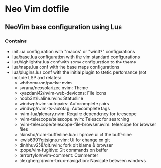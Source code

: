 # Neo Vim dotfile

## NeoVim base configuration using Lua

### Contains

- init.lua configuration with "macos" or "win32" configurations
- lua/base.lua configuration with the vim standard configurations
- lua/highlighths.lua conf with some configuration to the theme
- lua/maps.lua conf with the base maps configurations
- lua/plugins.lua conf with the initial plugin to stetic perfomance (not include LSP and relates)
  - wbthomason/packer.nvim
  - svrana/neosolarized.nvim: Theme
  - kyazdani42/nvim-web-devicons: File icons
  - hoob3rt/lualine.nvim: Statusline
  - windwp/nvim-autopairs: Autocomplete pairs
  - windwp/nvim-ts-autotag: Autocomplete tags
  - nvim-lua/plenary.nvim: Require dependency for telescope
  - nvim-telescope/telescope.nvim: Telesco for searching
  - nvim-telescope/telescope-file-browser.nvim: telescope for browser files
  - akinsho/nvim-bufferline.lua: improve ui of the bufferline
  - lewis6991/gitsigns.nvim: Ui for change on git
  - dinhhuy258/git.nvim: fork git blame & browser
  - tpope/vim-fugitive: Git commands on buffer
  - terrortylor/nvim-comment: Commenter
  - alexghergh/nvim-tmux-navigation: Navigate between windows

